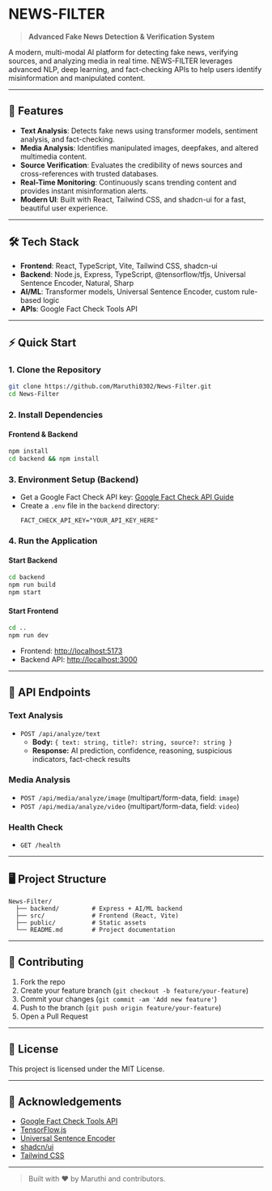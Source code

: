 # NEWS-FILTER

> **Advanced Fake News Detection & Verification System**

A modern, multi-modal AI platform for detecting fake news, verifying sources, and analyzing media in real time. NEWS-FILTER leverages advanced NLP, deep learning, and fact-checking APIs to help users identify misinformation and manipulated content.

---

## 🚀 Features

- **Text Analysis**: Detects fake news using transformer models, sentiment analysis, and fact-checking.
- **Media Analysis**: Identifies manipulated images, deepfakes, and altered multimedia content.
- **Source Verification**: Evaluates the credibility of news sources and cross-references with trusted databases.
- **Real-Time Monitoring**: Continuously scans trending content and provides instant misinformation alerts.
- **Modern UI**: Built with React, Tailwind CSS, and shadcn-ui for a fast, beautiful user experience.

---

## 🛠️ Tech Stack

- **Frontend**: React, TypeScript, Vite, Tailwind CSS, shadcn-ui
- **Backend**: Node.js, Express, TypeScript, @tensorflow/tfjs, Universal Sentence Encoder, Natural, Sharp
- **AI/ML**: Transformer models, Universal Sentence Encoder, custom rule-based logic
- **APIs**: Google Fact Check Tools API

---

## ⚡ Quick Start

### 1. Clone the Repository
```sh
git clone https://github.com/Maruthi0302/News-Filter.git
cd News-Filter
```

### 2. Install Dependencies
#### Frontend & Backend
```sh
npm install
cd backend && npm install
```

### 3. Environment Setup (Backend)
- Get a Google Fact Check API key: [Google Fact Check API Guide](https://developers.google.com/fact-check/tools/api/guides/get-started)
- Create a `.env` file in the `backend` directory:
  ```env
  FACT_CHECK_API_KEY="YOUR_API_KEY_HERE"
  ```

### 4. Run the Application
#### Start Backend
```sh
cd backend
npm run build
npm start
```
#### Start Frontend
```sh
cd ..
npm run dev
```
- Frontend: [http://localhost:5173](http://localhost:5173)
- Backend API: [http://localhost:3000](http://localhost:3000)

---

## 🧠 API Endpoints

### Text Analysis
- `POST /api/analyze/text`
  - **Body:** `{ text: string, title?: string, source?: string }`
  - **Response:** AI prediction, confidence, reasoning, suspicious indicators, fact-check results

### Media Analysis
- `POST /api/media/analyze/image` (multipart/form-data, field: `image`)
- `POST /api/media/analyze/video` (multipart/form-data, field: `video`)

### Health Check
- `GET /health`

---

## 🖥️ Project Structure

```
News-Filter/
  ├── backend/         # Express + AI/ML backend
  ├── src/             # Frontend (React, Vite)
  ├── public/          # Static assets
  └── README.md        # Project documentation
```

---

## 🤝 Contributing

1. Fork the repo
2. Create your feature branch (`git checkout -b feature/your-feature`)
3. Commit your changes (`git commit -am 'Add new feature'`)
4. Push to the branch (`git push origin feature/your-feature`)
5. Open a Pull Request

---

## 📄 License

This project is licensed under the MIT License.

---

## 🙏 Acknowledgements
- [Google Fact Check Tools API](https://developers.google.com/fact-check/tools/api/)
- [TensorFlow.js](https://www.tensorflow.org/js)
- [Universal Sentence Encoder](https://tfhub.dev/google/universal-sentence-encoder/4)
- [shadcn/ui](https://ui.shadcn.com/)
- [Tailwind CSS](https://tailwindcss.com/)

---

> Built with ❤️ by Maruthi and contributors.

 